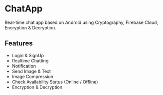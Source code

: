 
# ChatApp

Real-time chat app based on Android using Cryptography, Firebase Cloud, Encryption & Decryption.


## Features

- Login & SignUp
- Realtime Chatting
- Notification
- Send Image & Text
- Image Compression
- Check Availability Status (Online / Offline)
- Encryption & Decryption

